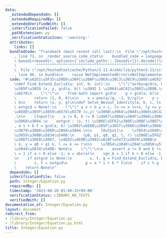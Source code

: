 ```yaml
---
data:
  _extendedDependsOn: []
  _extendedRequiredBy: []
  _extendedVerifiedWith: []
  _isVerificationFailed: false
  _pathExtension: py
  _verificationStatusIcon: ':warning:'
  attributes:
    links: []
  bundledCode: "Traceback (most recent call last):\n  File \"/opt/hostedtoolcache/Python/3.11.4/x64/lib/python3.11/site-packages/onlinejudge_verify/documentation/build.py\"\
    , line 71, in _render_source_code_stat\n    bundled_code = language.bundle(stat.path,\
    \ basedir=basedir, options={'include_paths': [basedir]}).decode()\n          \
    \         ^^^^^^^^^^^^^^^^^^^^^^^^^^^^^^^^^^^^^^^^^^^^^^^^^^^^^^^^^^^^^^^^^^^^^^^^^^^^^^^^^\n\
    \  File \"/opt/hostedtoolcache/Python/3.11.4/x64/lib/python3.11/site-packages/onlinejudge_verify/languages/python.py\"\
    , line 96, in bundle\n    raise NotImplementedError\nNotImplementedError\n"
  code: "#\u62E1\u5F35\u30E6\u30FC\u30AF\u30EA\u30C3\u30C9\u306E\u4E92\u9664\u6CD5\
    \ndef Find_Extend_Euclid(a: int, b: int):\n    \"\"\"ax+by=gcd(a, b) \u3092\u6E80\
    \u305F\u3059 (x, y, gcd(a, b)) \u3092 1 \u3064\u6C42\u3081\u308B.\n\n    a,b:\u6574\
    \u6570\n    \"\"\"\n    from math import gcd\n    g = gcd(a, b)\n    if g == 0:\n\
    \        return (1, 0, 0)\n\n    x = pow(a//g, -1, b//g)\n    y = - (a*x-g) //\
    \ b\n    return (x, y, g)\n\ndef Solve_Bezout_Identity(a, b, c, lx, rx, ly, ry,\
    \ extgcd = None):\n    \"\"\" a x + b y = c, lx <= x <=rx, ly <= y <= ry \u3092\
    \u6E80\u305F\u3059\u6574\u6570 (x,y) \u306B\u3064\u3044\u3066\u6C42\u3081\u308B\
    .\n\n    [Input]\n    a != 0, b != 0 \u3067\u306A\u304F\u3066\u306F\u306A\u3089\
    \u306A\u3044.\n    extgcd : (s, t) \u306E\u5F62\u306E\u30BF\u30D7\u30EB\u3067\
    , a s + b t = gcd(a, b) \u3092\u6E80\u305F\u3057\u3066\u3044\u306A\u3051\u308C\
    \u3070\u306A\u3089\u306A\u3044.\n\n    [Output]\n    \u7B54\u3048\u304C\u5B58\u5728\
    \u3059\u308B\u5834\u5408:\n    (p0, p1, q0, q1, l, r) \u306E\u5F62\u306E\u30BF\
    \u30D7\u30EB\u3067, \u4EE5\u4E0B\u3092\u610F\u5473\u3059\u308B\n    x = p0 + p1\
    \ k, y = q0 + q1 k, l <= k <= r\n\n    \u7B54\u3048\u304C\u5B58\u5728\u3057\u306A\
    \u3044\u5834\u5408: None\n    \"\"\"\n\n    assert a != 0 and b != 0\n\n    sgn_a\
    \ = 1 if a > 0 else -1; a = abs(a)\n    sgn_b = 1 if b > 0 else -1; b = abs(b)\n\
    \n    if extgcd is None:\n        s, t, g = Find_Extend_Euclid(a, b)\n    else:\n\
    \        s, t = extgcd\n        g = a * s + b * t\n\n    if c % g != 0:\n    \
    \    return None\n"
  dependsOn: []
  isVerificationFile: false
  path: Integer/Equation.py
  requiredBy: []
  timestamp: '2023-08-20 01:06:32+09:00'
  verificationStatus: LIBRARY_NO_TESTS
  verifiedWith: []
documentation_of: Integer/Equation.py
layout: document
redirect_from:
- /library/Integer/Equation.py
- /library/Integer/Equation.py.html
title: Integer/Equation.py
---
```

